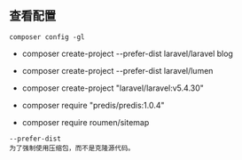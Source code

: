 ## 查看配置
```
composer config -gl
```

- composer create-project --prefer-dist laravel/laravel blog

- composer create-project --prefer-dist laravel/lumen 

- composer create-project "laravel/laravel:v5.4.30"
 
- composer require "predis/predis:1.0.4"

- composer require roumen/sitemap

```
--prefer-dist
为了强制使用压缩包，而不是克隆源代码。


```










